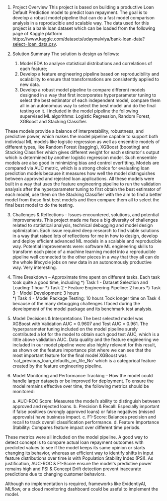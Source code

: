 

1. Project Overview 
This project is based on building a productive Loan Default Prediction model to predict loan repayment. The goal is to develop a robust model pipeline that can do a fast model comparison analysis in a reproducible and scalable way. The data used for this project is a bank loan dataset which can be loaded from the following page of Kaggle platform 
https://www.kaggle.com/datasets/udaymalviya/bank-loan-data?select=loan_data.csv.



2. Solution Summary 
The solution is design as follows:
    1. Model EDA to analyse statistical distributions and correlations of each feature;
    2. Develop a feature engineering pipeline based on reproducibility and scalability to ensure that transformations are consistently applied to new data.
    3. Develop a robust model pipeline to compare different models designed in a way that first incorporates hyperparameter tuning to select the best estimator      of each independent model, compare them all in an autonomous way to select the best model and do the final testing on it. I included in the model pipeline       the following supervised ML algorithms: Logistic Regression, Random Forest, XGBoost and Stacking Classifier.

These models provide a balance of interpretability, robustness, and predictive power, which makes the model pipeline capable to support both individual ML models like logistic regression as well as ensemble models of different types, like Random Forest (bagging), XGBoost (boosting) and Stacking Classifier which gives different weight for each estimator's output which is determined by another logistic regression model. Such ensemble models are also good in minimizing bias and control overfitting. Models are compared via AUC metric, which is a strong choice for evaluating loan prediction models because it measures how well the model distinguishes between approved and rejected loan applications. All these models were built in a way that uses the feature engineering pipeline to run the validation analysis after the hyperparameter tuning to first obtain the best estimator of each model, use them on the Stacking Classifier with the aim to find a better model from these first best models and then compare them all to select the final best model to do the testing.


3. Challenges & Reflections – Issues encountered, solutions, and potential improvements.
This project made me face a big diversity of challenges related to statistical analysis, technical debugging and model design optimization. Each issue required deep research to find viable solutions in a way that raised lots of reflections for me in how to design, develop and deploy efficient advanced ML models in a scalable and reproducible way. Potential improvements were: software ML engineering skills to transform each piece of a machine learning model into a reproducible pipeline well connected to the other pieces in a way that they all can do the whole lifecycle jobs on new data in an autonomously productive way. Very interesting.


4. Time Breakdown – Approximate time spent on different tasks.
Each task took quite a good time, including
*) Task 1 - Dataset Selection and Loading: 1 hour
*) Task 2 - Feature Engineering Pipeline: 2 hours
*) Task 3 - Model Development: 3 hours   
*) Task 4 - Model Package Testing: 10 hours
Took longer time on Task 4 because of the many debugging challenges I faced during the development of the model package and its benchmark test analysis.

5. Model Decisions & Interpretations 
The best selected model was XGBoost with Validation AUC = 0.9607 and Test AUC = 0.961. The hyperparameter tuning included on the model pipeline surely contributed a lot for the model to obtain such good test AUC, which is a little above validation AUC. Data quality and the feature engineering we included in our model pipeline were also highly relevant for this result, as shown on the feature importance plot where we can see that the most important feature for the final model XGBoost was 'cat_previous_loan_defaults_on_file_No' which is a categorical feature created by the feature engineering pipeline.   
   
6. Model Monitoring and Performance Tracking – How the model could handle larger datasets or be improved for deployment.
To ensure the model remains effective over time, the following metrics should be monitored:

    a. AUC-ROC Score: Measures the model’s ability to distinguish between approved and rejected loans.
    b. Precision & Recall: Especially important if false positives (wrongly approved loans) or false negatives (missed approvals) have business impact.
    c. F1-Score: Balances precision and recall to track overall classification performance.
    d. Feature Importance Stability: Compares feature impact over different time periods.

These metrics were all included on the model pipeline. A good way to detect concept is to compare actual loan repayment outcomes with predicted values to see if the model keeps its same opinion or starts changing its behavior, whereas an efficient way to identify shifts in input feature distributions over time is with Population Stability Index (PSI). As justification, AUC-ROC & F1-Score ensure the model's predictive power remains high and PSI & Concept Drift detection prevent inaccurate predictions due to changing customer behaviors.

Although no implementation is required, frameworks like EvidentlyAI, MLflow, or a cloud monitoring dashboard could be useful to implement the model.
